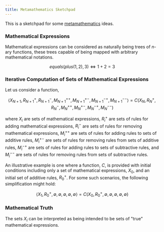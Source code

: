 ```yaml
---
title: Metamathematics Sketchpad
---
```


This is a sketchpad for some [metamathematics](https://en.wikipedia.org/wiki/Metamathematics) ideas.

### Mathematical Expressions

Mathematical expressions can be considered as naturally being trees of $n$-ary functions, these trees capable of being mapped with arbitrary mathematical notations.

$$ equals(plus(1, 2), 3) \Leftrightarrow 1 + 2 = 3 $$

### Iterative Computation of Sets of Mathematical Expressions

Let us consider a function,

$$ \left< X_{N+1}, R_{N+1}^{+}, R_{N+1}^{-}, M_{N+1}^{++}, M_{N+1}^{+-}, M_{N+1}^{-+}, M_{N+1}^{--} \right> = C \left( X_{N}, R_{N}^{+}, R_{N}^{-}, M_{N}^{++}, M_{N}^{+-}, M_{N}^{-+}, M_{N}^{--} \right) $$

where $X_{i}$ are sets of mathematical expressions, $R_{i}^{+}$ are sets of rules for adding mathematical expressions, $R_{i}^{-}$ are sets of rules for removing mathematical expressions, $M_{i}^{++}$ are sets of rules for adding rules to sets of additive rules, $M_{i}^{+-}$ are sets of rules for removing rules from sets of additive rules, $M_{i}^{-+}$ are sets of rules for adding rules to sets of subtractive rules, and $M_{i}^{--}$ are sets of rules for removing rules from sets of subtractive rules.

An illustrative example is one where a function, $C$, is provided with initial conditions including only a set of mathematical expressions, $X_{0}$, and an initial set of additive rules, $R_{0}^{+}$. For some such scenarios, the following simplification might hold:

$$ \left< X_{1}, R_{0}^{+}, \emptyset, \emptyset, \emptyset, \emptyset, \emptyset \right> = C \left( X_{0}, R_{0}^{+}, \emptyset, \emptyset, \emptyset, \emptyset, \emptyset \right) $$

### Mathematical Truth

The sets $X_{i}$ can be interpreted as being intended to be sets of "true" mathematical expressions.
